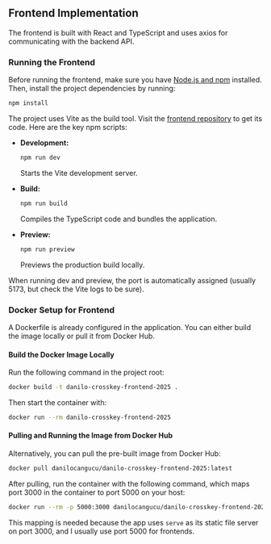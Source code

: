 ## Frontend Implementation

The frontend is built with React and TypeScript and uses axios for communicating with the backend API. 

### Running the Frontend

Before running the frontend, make sure you have [Node.js and npm](https://nodejs.org/) installed. Then, install the project dependencies by running:

```bash
npm install
```

The project uses Vite as the build tool. Visit the [frontend repository](https://github.com/danilocangucu/crosskey-2025-frontend) to get its code. Here are the key npm scripts:

- **Development:**  

  ```bash
  npm run dev
  ```
  Starts the Vite development server.
  
- **Build:**  

  ```bash
  npm run build
  ```
  Compiles the TypeScript code and bundles the application.

- **Preview:**  

  ```bash
  npm run preview
  ```
  Previews the production build locally.
  
When running dev and preview, the port is automatically assigned (usually 5173, but check the Vite logs to be sure).

  
### Docker Setup for Frontend

A Dockerfile is already configured in the application. You can either build the image locally or pull it from Docker Hub.

#### Build the Docker Image Locally

Run the following command in the project root:

```bash
docker build -t danilo-crosskey-frontend-2025 .
```

Then start the container with:

```bash
docker run --rm danilo-crosskey-frontend-2025
```

#### Pulling and Running the Image from Docker Hub

Alternatively, you can pull the pre-built image from Docker Hub:

```bash
docker pull danilocangucu/danilo-crosskey-frontend-2025:latest
```

After pulling, run the container with the following command, which maps port 3000 in the container to port 5000 on your host:

```bash
docker run --rm -p 5000:3000 danilocangucu/danilo-crosskey-frontend-2025:latest
```

This mapping is needed because the app uses `serve` as its static file server on port 3000, and I usually use port 5000 for frontends.